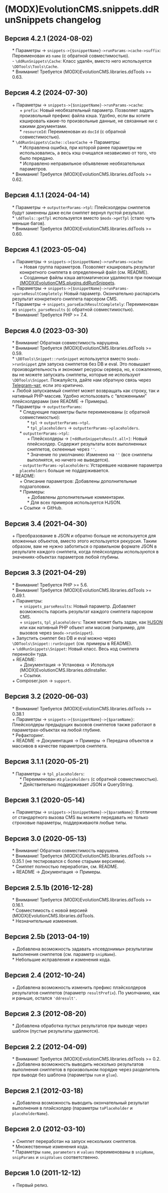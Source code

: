 # (MODX)EvolutionCMS.snippets.ddRunSnippets changelog


## Версия 4.2.1 (2024-08-02)

* \* Параметры → `snippets->{$snippetName}->runParams->cache->suffix`: Переименован из `name` (с обратной совместимостью).
* \- `\ddRunSnippets\Cache`: Класс удалён, вместо него используется `\DDTools\Tools\Cache`.
* \* Внимание! Требуется (MODX)EvolutionCMS.libraries.ddTools >= 0.63.


## Версия 4.2 (2024-07-30)

* \+ Параметры → `snippets->{$snippetName}->runParams->cache`:
	* \+ `prefix`: Новый необязательный параметр. Позволяет задать произвольный префикс файла кэша. Удобно, если вы хотите кэшировать какие-то произвольные данные, не связанные ни с какими документами.
	* \* `resourceId`: Переименован из `docId` (с обратной совместимостью).
* \* `\ddRunSnippets\Cache::clearCache` → Параметры:
	* \* Исправлена ошибка, при которой ранее параметры не использовались, а весь кэш очищался независимо от того, что было передано.
	* \* Исправлено неправильное объявление необязательных параметров.
* \* Внимание! Требуется (MODX)EvolutionCMS.libraries.ddTools >= 0.62.


## Версия 4.1.1 (2024-04-14)

* \* Параметры → `outputterParams->tpl`: Плейсхолдеры сниппетов будут заменены даже если сниппет вернул пустой результат.
* \* `\ddTools::getTpl` используется вместо `$modx->getTpl` (стало чуть меньше багов).
* \* Внимание! Требуется (MODX)EvolutionCMS.libraries.ddTools >= 0.60.


## Версия 4.1 (2023-05-04)

* \+ Параметры → `snippets->{$snippetName}->runParams->cache`:
	* \+ Новая группа параметров. Позволяет кэшировать результат конкретного сниппета в определенный файл (см. README).
	* \+ Созданные файлы кэша автоматически удаляются при помощи [(MODX)EvolutionCMS.plugins.ddRunSnippets](https://github.com/DivanDesign/EvolutionCMS.plugins.ddRunSnippets).
* \+ Параметры → `snippets->{$snippetName}->runParams->parseResultCompletely`: Новый параметр. Окончательно распарсить результат конкретного сниппета парсером CMS.
* \* Параметры → `snippets_parseEachResultCompletely`: Переименован из `snippets_parseResults` (с обратной совместимостью).
* \* Внимание! Требуется PHP >= 7.4.


## Версия 4.0 (2023-03-30)

* \* Внимание! Обратная совместимость нарушена.
* \* Внимание! Требуется (MODX)EvolutionCMS.libraries.ddTools >= 0.59.
* \* `\DDTools\Snippet::runSnippet` используется вместо `$modx->runSnippet` для запуска сниппетов без DB и eval. Это повышает производительность и экономит ресурсы сервера, но, к сожалению, вы не можете запускать сниппеты, которые не используют `\DDTools\Snippet`. Пожалуйста, дайте нам обратную связь через [Telegram-чат](https://t.me/dd_code), если это критично.
* \+ Любой запускаемый сниппет может возвращать как строку, так и нативный PHP-массив. Удобно использовать с “вложенными” плейсхолдерами (see README → Примеры).
* \* Параметры → `outputterParams`:
	* \* Следующие параметры были переименованы (с обратной совместимостью):
		* \* `tpl` → `outputterParams->tpl`.
		* \* `tpl_placeholders` → `outputterParams->placeholders`.
	* \* `outputterParams->tpl`:
		* \+ Плейсхолдеры → `[+ddRunSnippetsResult.all+]`: Новый плейсхолдер. Содержит результаты всех выполненных сниппетов, склеенные через `''`.
		* \* Значение по умолчанию: Изменено на `''` (все сниппеты выполнятся, но ничего не выведется).
	* \- `outputterParams->placeholders`: Устаревшее название параметра `placeholders` больше не поддерживается.
* \* README:
	* \+ Описание параметров: Добавлены дополнительные подзаголовки.
	* \* Примеры:
		* \+ Добавлены дополнительные комментарии.
		* \* Для всех примеров используется HJSON.
	* \+ Ссылки → GitHub.


## Версия 3.4 (2021-04-30)

* \+ Преобразование в JSON и обратно больше не используется для вложенных объектов, вместо этого используется рекурсия. Таким образом, вам не нужно заботиться о правильном формате JSON в результате каждого сниппета, когда плейсхолдеры используются в значениях-объектах параметров любой глубины.


## Версия 3.3 (2021-04-29)

* \* Внимание! Требуется PHP >= 5.6.
* \* Внимание! Требуется (MODX)EvolutionCMS.libraries.ddTools >= 0.49.1.
* \+ Параметры:
	* \+ `snippets_parseResults`: Новый параметр. Добавляет возможность парсить результат каждого сниппета парсером CMS.
	* \+ `snippets`, `tpl_placeholders`: Также может быть задан, как [HJSON](https://hjson.github.io/) или как нативный PHP объект или массив (например, для вызовов через `$modx->runSnippet`).
* \+ Запустить сниппет без DB и eval можно через `\DDTools\Snippet::runSnippet` (см. примеры в README).
* \+ `\ddRunSnippets\Snippet`: Новый класс. Весь код сниппета перенесён туда.
* \+ README:
	* \+ Документация → Установка → Используя (MODX)EvolutionCMS.libraries.ddInstaller.
	* \+ Ссылки.
* \+ Composer.json → `support`.


## Версия 3.2 (2020-06-03)

* \* Внимание! Требуется (MODX)EvolutionCMS.libraries.ddTools >= 0.38.1
* \+ Параметры → `snippets->{$snippetName}->{$paramName}`: Плейсхолдеры предыдущих вызовов сниппетов также работают в параметрах-объектах на любой глубине.
* \* Рефакторинг.
* \+ README → Документация → Примеры → Передача объектов и массивов в качестве параметров сниппета.


## Версия 3.1.1 (2020-05-21)

* \* Параметры → `tpl_placeholders`:
	* \* Переименован из `placeholders` (с обратной совместимостью).
	* \* Действительно поддерживает JSON и QueryString.


## Версия 3.1 (2020-05-14)

* \+ Параметры → `snippets->{$snippetName}->{$paramName}`: В отличие от стандартного вызова CMS вы можете передавать не только строковые параметры, поддерживаютя любые типы.


## Версия 3.0 (2020-05-13)

* \* Внимание! Обратная совместимость нарушена.
* \* Внимание! Требуется (MODX)EvolutionCMS.libraries.ddTools >= 0.35.1 (не тестировался с более старыми версиями).
* \* Сниппет полностью переработан, см. README.
* \+ README → Документация → Примеры.


## Версия 2.5.1b (2016-12-28)

* \* Внимание! Требуется (MODX)EvolutionCMS.libraries.ddTools >= 0.16.1.
* \* Совместимость с новой версией (MODX)EvolutionCMS.libraries.ddTools.
* \* Незначительные изменения.


## Версия 2.5b (2013-04-19)

* \+ Добавлена возможность задавать «псевдонимы» результатам выполнения сниппетов (см. параметр `snipName`).
* \* Небольшие исправления и изменения кода.


## Версия 2.4 (2012-10-24)

* \+ Добавлена возможность изменить префикс плэйсхолдеров результатов сниппетов (параметр `resultPrefix`). По умолчанию, как и раньше, остался `'ddresult'`.


## Версия 2.3 (2012-08-20)

* \* Добавлена обработка пустых результатов при выводе через шаблон (пустые результаты удаляются).


## Версия 2.2 (2012-04-09)

* \* Внимание! Требуется (MODX)EvolutionCMS.libraries.ddTools >= 0.2.
* \+ Добавлена возможность выводить несколько результатов выполнения сниппетов в произвольном порядке через разделитель при выводе без шаблона (параметры `num` и `glue`).


## Версия 2.1 (2012-03-18)

* \+ Добавлена возможность выводить окончательный результат выполнения в плэйсхолдер (параметры `toPlaceholder` и `placeholderName`).


## Версия 2.0 (2012-03-10)

* \+ Сниппет переработан на запуск нескольких сниппетов.
* \* Множественные изменения кода.
* \* Параметры `name`, `parameters` и `values` переименованы в `snipName`, `snipParams` и `snipValues` соответственно.


## Версия 1.0 (2011-12-12)

* \+ Первый релиз.


<link rel="stylesheet" type="text/css" href="https://raw.githack.com/DivanDesign/CSS.ddMarkdown/master/style.min.css" />
<style>ul{list-style:none;}</style>